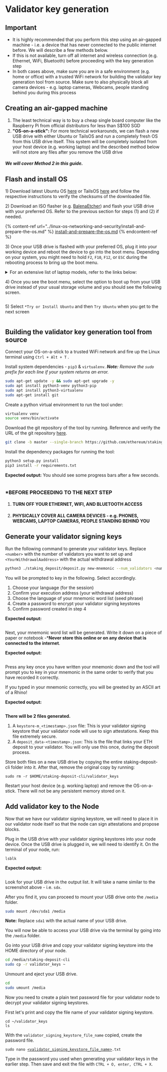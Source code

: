# Validator key generation

## Important

* It is highly recommended that you perform this step using an air-gapped machine - i.e. a device that has never connected to the public internet before. We will describe a few methods below.
* If this is not available, turn off all internet and wireless connection (e.g. Ethernet, WiFi, Bluetooth) before proceeding with the key generation step
* In both cases above, make sure you are in a safe environment (e.g. home or office) with a trusted WiFi network for building the validator key generation tool from source. Make sure to also physically block all camera devices - e.g. laptop cameras, Webcams, people standing behind you during this process

## Creating an air-gapped machine

1. The least technical way is to buy a cheap single board computer like the Raspberry Pi from official distributors for less than S$100 SGD
2. **"OS-on-a-stick":** For more technical workarounds, we can flash a new USB drive with either Ubuntu or TailsOS and run a completely fresh OS from this USB drive itself. This system will be completely isolated from your host device (e.g. working laptop) and the described method below will not store any files after you remove the USB drive

#### _**We will cover Method 2 in this guide.**_&#x20;

## Flash and install OS

1\) Download latest Ubuntu OS [here](https://ubuntu.com/download) or TailsOS [here](https://tails.net/install/download/) and follow the respective instructions to verify the checksums of the downloaded file.

2\) Download an ISO flasher (e.g. [BalenaEtcher](https://etcher.balena.io/)) and flash your USB drive with your preferred OS. Refer to the previous section for steps (1) and (2) if needed.

{% content-ref url="../linux-os-networking-and-security/install-and-prepare-the-os.md" %}
[install-and-prepare-the-os.md](../linux-os-networking-and-security/install-and-prepare-the-os.md)
{% endcontent-ref %}

3\) Once your USB drive is flashed with your preferred OS, plug it into your working device and reboot the device to go into the boot menu. Depending on your system, you might need to hold `F2`, `F10`, `F12`, or `ESC` during the rebooting process to bring up the boot menu.

<details>

<summary>For an extensive list of laptop models, refer to the links below:</summary>

1\) Non-Apple/Mac models:

[https://techofide.com/blogs/boot-menu-option-keys-for-all-computers-and-laptops-updated-list-2021-techofide/#:\~:text=The%20keys%20that%20are%20generally,of%20the%20computers%20or%20motherboards.](https://techofide.com/blogs/boot-menu-option-keys-for-all-computers-and-laptops-updated-list-2021-techofide/)

2\) Apple/Mac

[https://support.apple.com/en-sg/102603](https://support.apple.com/en-sg/102603)

</details>

4\) Once you see the boot menu, select the option to boot up from your USB drive instead of your usual storage volume and you should see the following screen.

<figure><img src="../.gitbook/assets/image (66).png" alt=""><figcaption></figcaption></figure>

5\) Select `*Try or Install Ubuntu` and then `Try Ubuntu` when you get to the next screen

<figure><img src="../.gitbook/assets/image (67).png" alt=""><figcaption></figcaption></figure>

## Building the validator key generation tool from source

Connect your OS-on-a-stick to a trusted WiFi network and fire up the Linux terminal using `Ctrl + Alt + T` .

Install system dependencies - `pip3` & `virtualenv`. _**Note:** Remove the `sudo` prefix for each line if your system returns an error._

```bash
sudo apt-get update -y && sudo apt-get upgrade -y
sudo apt install python3-venv python3-pip
sudo apt install python3-virtualenv
sudo apt-get install git
```

Create a python virtual environment to run the tool under:

```bash
virtualenv venv
source venv/bin/activate
```

Download the git repository of the tool by running. Reference and verify the URL of the git repository [here](https://github.com/ethereum/staking-deposit-cli).

```bash
git clone -b master --single-branch https://github.com/ethereum/staking-deposit-cli.git
```

Install the dependency packages for running the tool:

```bash
python3 setup.py install
pip3 install -r requirements.txt
```

**Expected output:** You should see some progress bars after a few seconds.

<figure><img src="../.gitbook/assets/image (68).png" alt=""><figcaption></figcaption></figure>

### \*BEFORE PROCEEDING TO THE NEXT STEP

1. #### TURN OFF YOUR ETHERNET, WIFI, AND BLUETOOTH ACCESS&#x20;
2. #### PHYSICALLY COVER ALL CAMERA DEVICES - e.g. PHONES, WEBCAMS, LAPTOP CAMERAS, PEOPLE STANDING BEHIND YOU

## Generate your validator signing keys

Run the following command to generate your validator keys. Replace `<number>` with the number of validators you want to set up and `<YourWithdrawalAaddress>` with the actual withdrawal address

```bash
python3 ./staking_deposit/deposit.py new-mnemonic --num_validators <number> --chain holesky --eth1_withdrawal_address <YourWithdrawalAaddress>
```

You will be prompted to key in the following. Select accordingly.

1. Choose your language (for the session)
2. Confirm your execution address (your withdrawal address)
3. Choose the language of your mnemonic word list (seed phrase)
4. Create a password to encrypt your validator signing keystores
5. Confirm password created in step 4

**Expected output:**

<figure><img src="../.gitbook/assets/image (69).png" alt=""><figcaption></figcaption></figure>

Next, your mnemonic word list will be generated. Write it down on a piece of paper or notebook  -\***Never store this online or on any device that is connected to the internet**.

&#x20;**Expected output:**

<figure><img src="../.gitbook/assets/image (71).png" alt=""><figcaption></figcaption></figure>

Press any key once you have written your mnemonic down and the tool will prompt you to key in your mnemonic in the same order to verify that you have recorded it correctly.

If you typed in your mnemonic correctly, you will be greeted by an ASCII art of a Rhino!

**Expected output:**

<figure><img src="../.gitbook/assets/image (72).png" alt=""><figcaption></figcaption></figure>

**There will be 2 files generated.**&#x20;

1. A `keystore-m_<timestamp>.json` file: This is your validator signing keystore that your validator node will use to sign attestations. Keep this file extremely secure.
2. A `deposit_data-<timestamp>.json`: This is the file that links your ETH deposit to your validator. You will only use this once, during the deposit process.

Store both files on a new USB drive by copying the entire staking-deposit-cli folder into it. After that, remove the original copy by running:

```
sudo rm -r $HOME/staking-deposit-cli/validator_keys
```

Restart your host device (e.g. working laptop) and remove the OS-on-a-stick. There will not be any persistent memory stored on it.

## Add validator key to the Node

Now that we have our validator signing keystore, we will need to place it in our validator node itself so that the node can sign attestations and propose blocks.

Plug in the USB drive with your validator signing keystores into your node device. Once the USB drive is plugged in, we will need to identify it. On the terminal of your node, run:

```
lsblk
```

**Expected output:**

<figure><img src="../.gitbook/assets/image (110).png" alt=""><figcaption></figcaption></figure>

Look for your USB drive in the output list. It will take a name similar to the screenshot above - i.e. `sdx`.

After you find it, you can proceed to mount your USB drive onto the `/media` folder.

```sh
sudo mount /dev/sda1 /media
```

**Note:** Replace `sda1` with the actual name of your USB drive.

You will now be able to access your USB drive via the terminal by going into the `/media` folder.

Go into your USB drive and copy your validator signing keystore into the HOME directory of your node.

```sh
cd /media/staking-deposit-cli
sudo cp -r validator_keys ~
```

Unmount and eject your USB drive.

```sh
cd
sudo umount /media
```

Now you need to create a plain text password file for your validator node to decrypt your validator signing keystores.

First let's print and copy the file name of your validator signing keystore.

```
cd ~/validator_keys
ls
```

With the `validator_signing_keystore_file_name` copied, create the password file.

<pre><code>sudo nano <a data-footnote-ref href="#user-content-fn-1">&#x3C;validator_signing_keystore_file_name></a>.txt
</code></pre>

Type in the password you used when generating your validator keys in the earlier step. Then save and exit the file with `CTRL + O, enter, CTRL + X`.

[^1]: 
